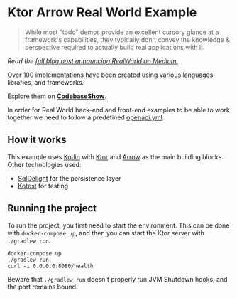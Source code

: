 # Ktor Arrow Real World Example

> While most "todo" demos provide an excellent cursory glance at a framework's capabilities, they typically don't convey the knowledge & perspective required to actually build real applications with it.

*Read the [full blog post announcing RealWorld on Medium.](https://medium.com/@ericsimons/introducing-realworld-6016654d36b5)*

Over 100 implementations have been created using various languages, libraries, and frameworks.

Explore them on [**CodebaseShow**](https://codebase.show/projects/realworld).

In order for Real World back-end and front-end examples to be able to work together we need to follow a predefined [openapi.yml](https://github.com/gothinkster/realworld/blob/main/api/openapi.yml).

## How it works

This example uses [Kotlin](https://kotlinlang.org/docs/home.html) with [Ktor](https://ktor.io/) and [Arrow](https://arrow-kt.io/) as the main building blocks.
Other technologies used:
 - [SqlDelight](https://cashapp.github.io/sqldelight/) for the persistence layer
 - [Kotest](https://kotest.io/) for testing

## Running the project

To run the project, you first need to start the environment.
This can be done with `docker-compose up`,
and then you can start the Ktor server with `./gradlew run`.

```shell
docker-compose up
./gradlew run
curl -i 0.0.0.0:8080/health
```

Beware that `./gradlew run` doesn't properly run JVM Shutdown hooks, and the port remains bound.
